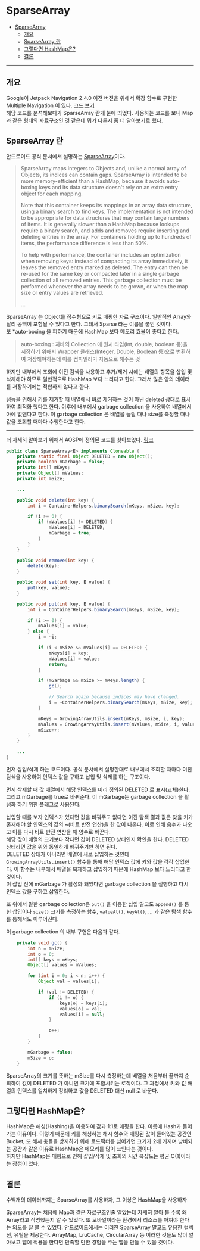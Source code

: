# SparseArray

- [SparseArray](#sparsearray)
  - [개요](#개요)
  - [SparseArray 란](#sparsearray-란)
  - [그렇다면 HashMap은?](#그렇다면-hashmap은)
  - [결론](#결론)

---

## 개요

Google이 Jetpack Navigation 2.4.0 이전 버전을 위해서 확장 함수로 구현한 Multiple Navigation 이 있다. [코드 보기](https://github.com/android/architecture-components-samples/blob/8f4936b34ec84f7f058fba9732b8692e97c65d8f/NavigationAdvancedSample/app/src/main/java/com/example/android/navigationadvancedsample/NavigationExtensions.kt)  
해당 코드를 분석해보다가 SparseArray 란게 눈에 띄었다. 사용하는 코드를 보니 Map 과 같은 형태의 자료구조인 것 같은데 뭐가 다른지 좀 더 알아보기로 했다.

## SparseArray 란

안드로이드 공식 문서에서 설명하는 [SparseArray](https://developer.android.com/reference/android/util/SparseArray)이다.

> SparseArray maps integers to Objects and, unlike a normal array of Objects, its indices can contain gaps. SparseArray is intended to be more memory-efficient than a HashMap, because it avoids auto-boxing keys and its data structure doesn't rely on an extra entry object for each mapping.
>
> Note that this container keeps its mappings in an array data structure, using a binary search to find keys. The implementation is not intended to be appropriate for data structures that may contain large numbers of items. It is generally slower than a HashMap because lookups require a binary search, and adds and removes require inserting and deleting entries in the array. For containers holding up to hundreds of items, the performance difference is less than 50%.
>
> To help with performance, the container includes an optimization when removing keys: instead of compacting its array immediately, it leaves the removed entry marked as deleted. The entry can then be re-used for the same key or compacted later in a single garbage collection of all removed entries. This garbage collection must be performed whenever the array needs to be grown, or when the map size or entry values are retrieved.
>
> ...

SparseArray 는 Object를 정수형으로 키로 매핑한 자료 구조이다. 일반적인 Array와 달리 공백이 포함될 수 있다고 한다. 그래서 Sparse 라는 이름을 붙인 것이다.  
또 *auto-boxing 을 피하기 때문에 HashMap 보다 메모리 효율이 좋다고 한다.

> auto-boxing : 자바의 Collection 에 원시 타입(int, double, boolean 등)을 저장하기 위해서 Wrapper 클래스(Integer, Double, Boolean 등)으로 변환하여 저장해야하는데 이를 컴파일러가 자동으로 해주는 것

하지만 내부에서 조회에 이진 검색을 사용하고 추가/제거 시에는 배열의 항목을 삽입 및 삭제해야 하므로 일반적으로 HashMap 보다 느리다고 한다. 그래서 많은 양의 데이터를 저장하기에는 적합하지 않다고 한다.

성능을 위해서 키를 제거할 때 배열에서 바로 제거하는 것이 아닌 deleted 상태로 표시하여 최적화 했다고 한다. 이후에 내부에서 garbage collection 을 사용하여 배열에서 아예 없앤다고 한다. 이 garbage collection 은 배열을 늘릴 때나 size를 측정할 때나 값을 조회할 때마다 수행한다고 한다.

---

더 자세히 알아보기 위해서 AOSP에 정의된 코드를 찾아보았다. [링크](https://cs.android.com/android/platform/superproject/main/+/main:frameworks/base/core/java/android/util/SparseArray.java)

```java
public class SparseArray<E> implements Cloneable {
    private static final Object DELETED = new Object();
    private boolean mGarbage = false;
    private int[] mKeys;
    private Object[] mValues;
    private int mSize;

    ...

    public void delete(int key) {
        int i = ContainerHelpers.binarySearch(mKeys, mSize, key);

        if (i >= 0) {
            if (mValues[i] != DELETED) {
                mValues[i] = DELETED;
                mGarbage = true;
            }
        }
    }

    public void remove(int key) {
        delete(key);
    }

    public void set(int key, E value) {
        put(key, value);
    }

    public void put(int key, E value) {
        int i = ContainerHelpers.binarySearch(mKeys, mSize, key);

        if (i >= 0) {
            mValues[i] = value;
        } else {
            i = ~i;

            if (i < mSize && mValues[i] == DELETED) {
                mKeys[i] = key;
                mValues[i] = value;
                return;
            }

            if (mGarbage && mSize >= mKeys.length) {
                gc();

                // Search again because indices may have changed.
                i = ~ContainerHelpers.binarySearch(mKeys, mSize, key);
            }

            mKeys = GrowingArrayUtils.insert(mKeys, mSize, i, key);
            mValues = GrowingArrayUtils.insert(mValues, mSize, i, value);
            mSize++;
        }
    }

    ...
}

```

먼저 삽입/삭제 하는 코드이다. 공식 문서에서 설명한대로 내부에서 조회할 때마다 이진 탐색을 사용하여 인덱스 값을 구하고 삽입 및 삭제를 하는 구조이다.

먼저 삭제할 때 값 배열에서 해당 인덱스를 미리 정의된 DELETED 로 표시(교체)한다. 그리고 mGarbage를 true로 바꿔준다. 이 mGarbage는 garbage collection 을 활성화 하기 위한 플래그로 사용된다.

삽입할 때를 보자 인덱스가 있다면 값을 바꿔주고 없다면 이진 탐색 결과 값은 찾을 키가 존재해야 할 인덱스의 값의 ~(비트 반전 연산)을 한 값이 나온다. 이로 인해 음수가 나오고 이를 다시 비트 반전 연산을 해 양수로 바꾼다.  
해당 값이 배열의 크기보다 작다면 값이 DELETED 상태인지 확인을 한다. DELETED 상태라면 값을 위와 동일하게 바꿔주기만 하면 된다.  
DELETED 상태가 아니라면 배열에 새로 삽입하는 것인데 `GrowingArrayUtils.insert()` 함수를 통해 해당 인덱스 값에 키와 값을 각각 삽입한다. 이 함수는 내부에서 배열을 복제하고 삽입하기 때문에 HashMap 보다 느리다고 한 것이다.  
이 삽입 전에 mGarbage 가 활성화 돼있다면 garbage collection 을 실행하고 다시 인덱스 값을 구하고 삽입한다.

또 위에서 말한 garbage collection은 `put()` 을 이용한 삽입 말고도 `append()` 를 통한 삽입이나 `size()` 크기를 측정하는 함수, `valueAt()`, `keyAt()`, ... 과 같은 탐색 함수를 통해서도 이루어진다.

이 garbage collection 의 내부 구현은 다음과 같다.

```java
    private void gc() {
        int n = mSize;
        int o = 0;
        int[] keys = mKeys;
        Object[] values = mValues;

        for (int i = 0; i < n; i++) {
            Object val = values[i];

            if (val != DELETED) {
                if (i != o) {
                    keys[o] = keys[i];
                    values[o] = val;
                    values[i] = null;
                }

                o++;
            }
        }

        mGarbage = false;
        mSize = o;
    }
```

SparseArray의 크기를 뜻하는 mSize를 다시 측정하는데 배열을 처음부터 끝까지 순회하여 값이 DELETED 가 아니면 크기에 포함시키는 로직이다. 그 과정에서 키와 값 배열의 인덱스를 일치하게 정리하고 값을 DELETED 대신 null 로 바꾼다.

## 그렇다면 HashMap은?

HashMap은 해싱(Hashing)을 이용하여 값과 1:1로 매핑을 한다. 이름에 Hash가 들어가는 이유이다. 이렇기 때문에 키를 해싱하는 해시 함수와 매핑된 값이 들어있는 공간인 Bucket, 또 해시 충돌을 방지하기 위해 로드팩터를 넘어가면 크기가 2배 커지며 낭비되는 공간과 같은 이유로 HashMap은 메모리를 많이 쓰인다는 것이다.  
하지만 HashMap은 매핑으로 인해 삽입/삭제 및 조회의 시간 복잡도는 평균 O(1)이라는 장점이 있다.

## 결론

수백개의 데이터까지는 SparseArray를 사용하자, 그 이상은 HashMap을 사용하자

SparseArray는 처음에 Map과 같은 자료구조인줄 알았는데 자세히 알아 볼 수록 왜 Array라고 작명했는지 알 수 있었다. 또 모바일이라는 환경에서 리소스를 아껴야 한다는 의도를 잘 볼 수 있었다. 안드로이드에서는 이러한 SparseArray 말고도 유용한 컬렉션, 유틸을 제공한다. ArrayMap, LruCache, CircularArray 등 이러한 것들도 많이 알아보고 앱에 적용을 한다면 만족할 만한 경험을 주는 앱을 만들 수 있을 것이다.
